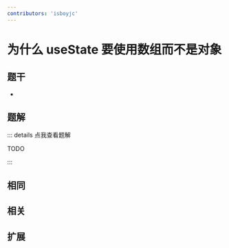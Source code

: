 ```yaml
---
contributors: 'isboyjc'
---
```


# 为什么 useState 要使用数组而不是对象


## 题干

- 



## 题解

::: details 点我查看题解

  TODO

:::



## 相同


## 相关


## 扩展

